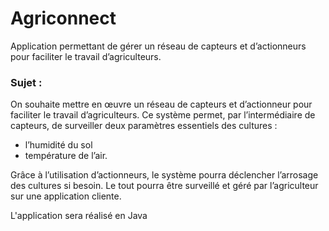 # Agriconnect
Application permettant de gérer un réseau de capteurs et d’actionneurs pour faciliter le travail d’agriculteurs.

### Sujet : 
On souhaite mettre en œuvre un réseau de capteurs et d’actionneur pour faciliter le travail d’agriculteurs.
Ce système permet, par l’intermédiaire de capteurs, de surveiller deux paramètres essentiels des cultures :
- l’humidité du sol
- température de l’air.

Grâce à l’utilisation d’actionneurs, le système pourra déclencher l’arrosage des cultures si besoin.
Le tout pourra être surveillé et géré par l’agriculteur sur une application cliente.

L'application sera réalisé en Java
